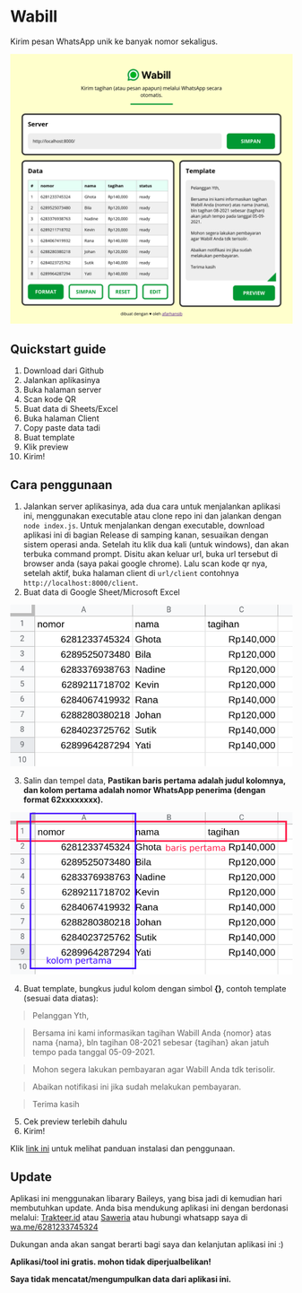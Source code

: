 # Wabill

Kirim pesan WhatsApp unik ke banyak nomor sekaligus.

![screenshot app](client/assets/ss-app.png)

## Quickstart guide
1. Download dari Github
2. Jalankan aplikasinya
3. Buka halaman server
4. Scan kode QR
5. Buat data di Sheets/Excel
6. Buka halaman Client
7. Copy paste data tadi
8. Buat template
9. Klik preview
10. Kirim!

## Cara penggunaan
1. Jalankan server aplikasinya, ada dua cara untuk menjalankan aplikasi ini, menggunakan executable atau clone repo ini dan jalankan dengan `node index.js`.
Untuk menjalankan dengan executable, download aplikasi ini di bagian Release di samping kanan, sesuaikan dengan sistem operasi anda. Setelah itu klik dua kali (untuk windows), dan akan terbuka command prompt. Disitu akan keluar url, buka url tersebut di browser anda (saya pakai google chrome). Lalu scan kode qr nya, setelah aktif, buka halaman client di `url/client` contohnya `http://localhost:8000/client`.
2. Buat data di Google Sheet/Microsoft Excel

![contoh data excell](client/assets/ss1.png)

3. Salin dan tempel data, **Pastikan baris pertama adalah judul kolomnya, dan kolom pertama adalah nomor WhatsApp penerima (dengan format 62xxxxxxxx).**

![baris dan kolom pertama](client/assets/ss2.png)

4. Buat template, bungkus judul kolom dengan simbol **{}**, contoh template (sesuai data diatas):
>Pelanggan Yth,

>Bersama ini kami informasikan tagihan Wabill Anda {nomor} atas nama {nama}, bln tagihan 08-2021 sebesar {tagihan} akan jatuh tempo pada tanggal 05-09-2021.

>Mohon segera lakukan pembayaran agar Wabill Anda tdk terisolir.

>Abaikan notifikasi ini jika sudah melakukan pembayaran.

>Terima kasih
5. Cek preview terlebih dahulu
6. Kirim!

Klik [link ini](https://youtu.be/iQz-v9CCngE) untuk melihat panduan instalasi dan penggunaan.

## Update
Aplikasi ini menggunakan libarary Baileys, yang bisa jadi di kemudian hari membutuhkan update. Anda bisa mendukung aplikasi ini dengan berdonasi melalui:
[Trakteer.id](https://trakteer.id/afarhansib) atau [Saweria](https://saweria.co/afarhansib) atau hubungi whatsapp saya di [wa.me/6281233745324](https://wa.me/6281233745324)

Dukungan anda akan sangat berarti bagi saya dan kelanjutan aplikasi ini :) 

**Aplikasi/tool ini gratis. mohon tidak diperjualbelikan!**

**Saya tidak mencatat/mengumpulkan data dari aplikasi ini.**

